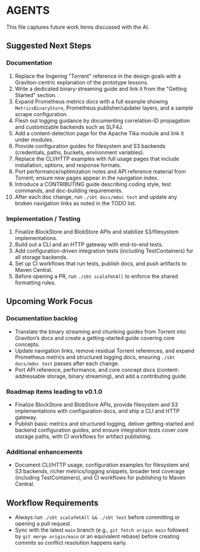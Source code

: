 # AGENTS

This file captures future work items discussed with the AI.

## Suggested Next Steps

### Documentation
1. Replace the lingering "Torrent" reference in the design goals with a Graviton-centric explanation of the prototype lessons.
2. Write a dedicated binary-streaming guide and link it from the "Getting Started" section.
3. Expand Prometheus metrics docs with a full example showing `MetricsBinaryStore`, Prometheus publisher/updater layers, and a sample scrape configuration.
4. Flesh out logging guidance by documenting correlation-ID propagation and customizable backends such as SLF4J.
5. Add a content-detection page for the Apache Tika module and link it under modules.
6. Provide configuration guides for filesystem and S3 backends (credentials, paths, buckets, environment variables).
7. Replace the CLI/HTTP examples with full usage pages that include installation, options, and response formats.
8. Port performance/optimization notes and API reference material from Torrent; ensure new pages appear in the navigation index.
9. Introduce a CONTRIBUTING guide describing coding style, test commands, and doc-building requirements.
10. After each doc change, run `./sbt docs/mdoc test` and update any broken navigation links as noted in the TODO list.

### Implementation / Testing
1. Finalize BlockStore and BlobStore APIs and stabilize S3/filesystem implementations.
2. Build out a CLI and an HTTP gateway with end-to-end tests.
3. Add configuration-driven integration tests (including TestContainers) for all storage backends.
4. Set up CI workflows that run tests, publish docs, and push artifacts to Maven Central.
5. Before opening a PR, run `./sbt scalafmtAll` to enforce the shared formatting rules.

## Upcoming Work Focus

### Documentation backlog
- Translate the binary streaming and chunking guides from Torrent into Graviton’s docs and create a getting-started guide covering core concepts.
- Update navigation links, remove residual Torrent references, and expand Prometheus metrics and structured logging docs, ensuring `./sbt docs/mdoc test` passes after each change.
- Port API reference, performance, and core concept docs (content-addressable storage, binary streaming), and add a contributing guide.

### Roadmap items leading to v0.1.0
- Finalize BlockStore and BlobStore APIs, provide filesystem and S3 implementations with configuration docs, and ship a CLI and HTTP gateway.
- Publish basic metrics and structured logging, deliver getting-started and backend configuration guides, and ensure integration tests cover core storage paths, with CI workflows for artifact publishing.

### Additional enhancements
- Document CLI/HTTP usage, configuration examples for filesystem and S3 backends, richer metrics/logging snippets, broader test coverage (including TestContainers), and CI workflows for publishing to Maven Central.

## Workflow Requirements

- Always run `./sbt scalafmtAll && ./sbt test` before committing or opening a pull request.
- Sync with the latest `main` branch (e.g., `git fetch origin main` followed by `git merge origin/main` or an equivalent rebase) before creating commits so conflict resolution happens early.
